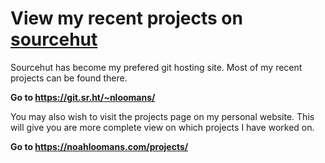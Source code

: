 # View my recent projects on [sourcehut](https://git.sr.ht/~nloomans/)

Sourcehut has become my prefered git hosting site. Most of my recent projects can be found there.

**Go to https://git.sr.ht/~nloomans/**

You may also wish to visit the projects page on my personal website. This will give you are more complete view on which projects I have worked on.

**Go to https://noahloomans.com/projects/**
